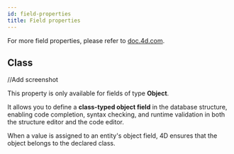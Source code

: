 ```yaml
---
id: field-properties
title: Field properties
---
```


For more field properties, please refer to [doc.4d.com](https://doc.4d.com/4Dv20R9/4D/20-R9/Field-properties.300-7543749.en.html#5523008).

## Class

//Add screenshot


This property is only available for fields of type **Object**.

It allows you to define a **class-typed object field** in the database structure, enabling code completion, syntax checking, and runtime validation in both the structure editor and the code editor.

When a value is assigned to an entity's object field, 4D ensures that the object belongs to the declared class.


